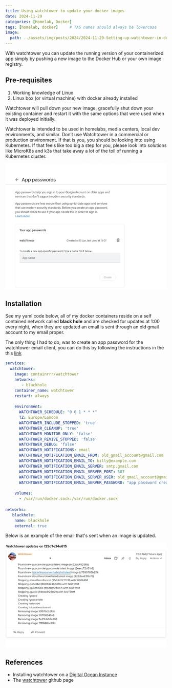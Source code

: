 ```yaml
---
title: Using watchtower to update your docker images
date: 2024-11-29
categories: [Homelab, Docker]
tags: [homelab, docker]     # TAG names should always be lowercase
image:
  path: ../assets/img/posts/2024/2024-11-29-Setting-up-watchtower-in-docker/logo.webp
---
```


With watchtower you can update the running version of your containerized app simply by pushing a new image to the Docker Hub or your own image registry.

## Pre-requisites

1. Working knowledge of Linux
2. Linux box (or virtual machine) with docker already installed

Watchtower will pull down your new image, gracefully shut down your existing container and restart it with the same options that were used when it was deployed initially.

Watchtower is intended to be used in homelabs, media centers, local dev environments, and similar. Don’t use Watchtower in a commercial or production environment. If that is you, you should be looking into using Kubernetes. If that feels like too big a step for you, please look into solutions like MicroK8s and k3s that take away a lot of the toil of running a Kubernetes cluster.

![App Password](../assets/img/posts/2024/2024-11-29-Setting-up-watchtower-in-docker/app_password.webp)

## Installation

See my yaml code below, all of my docker containers reside on a self contained network called **black hole** and are checked for updates at 1:00  every night, when they are updated an email is sent through an old gmail account to my email proper.

The only thing I had to do, was to create an app password for the watchtower email client, you can do this by following the instructions in the this [link](https://support.google.com/accounts/answer/185833?hl=en)

```yaml
services:
  watchtower:
    image: containrrr/watchtower
    networks:
       - blackhole
    container_name: watchtower
    restart: always

    environment:
      WATCHTOWER_SCHEDULE: "0 0 1 * * *"
      TZ: Europe/London
      WATCHTOWER_INCLUDE_STOPPED: 'true'
      WATCHTOWER_CLEANUP: 'true'
      WATCHTOWER_MONITOR_ONLY: 'false'
      WATCHTOWER_REVIVE_STOPPED: 'false'
      WATCHTOWER_DEBUG: 'false'
      WATCHTOWER_NOTIFICATIONS: email
      WATCHTOWER_NOTIFICATION_EMAIL_FROM: old_gmail_account@gmail.com
      WATCHTOWER_NOTIFICATION_EMAIL_TO: billy@example.com
      WATCHTOWER_NOTIFICATION_EMAIL_SERVER: smtp.gmail.com
      WATCHTOWER_NOTIFICATION_EMAIL_SERVER_PORT: 587
      WATCHTOWER_NOTIFICATION_EMAIL_SERVER_USER: old_gmail_account@gmail.com
      WATCHTOWER_NOTIFICATION_EMAIL_SERVER_PASSWORD: "app password created above"

    volumes:
      - /var/run/docker.sock:/var/run/docker.sock

networks:
   blackhole:
    name: blackhole
    external: true
```

Below is an example of the email that's sent when an image is updated.

![Sent Email](../assets/img/posts/2024/2024-11-29-Setting-up-watchtower-in-docker/watchtower.webp)

## References

* Installing watchtower on a [Digital Ocean Instance](https://www.digitalocean.com/community/tutorials/how-to-automatically-update-docker-container-images-with-watchtower-on-ubuntu-22-04)
* The [watchtower](https://github.com/containrrr/watchtower) github page
